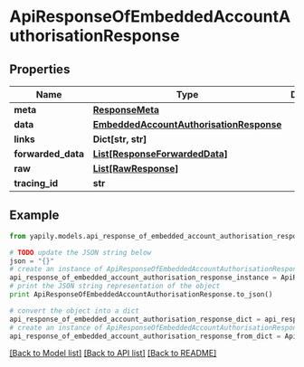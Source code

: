 # ApiResponseOfEmbeddedAccountAuthorisationResponse


## Properties
Name | Type | Description | Notes
------------ | ------------- | ------------- | -------------
**meta** | [**ResponseMeta**](ResponseMeta.md) |  | [optional] 
**data** | [**EmbeddedAccountAuthorisationResponse**](EmbeddedAccountAuthorisationResponse.md) |  | [optional] 
**links** | **Dict[str, str]** |  | [optional] 
**forwarded_data** | [**List[ResponseForwardedData]**](ResponseForwardedData.md) |  | [optional] 
**raw** | [**List[RawResponse]**](RawResponse.md) |  | [optional] 
**tracing_id** | **str** |  | [optional] 

## Example

```python
from yapily.models.api_response_of_embedded_account_authorisation_response import ApiResponseOfEmbeddedAccountAuthorisationResponse

# TODO update the JSON string below
json = "{}"
# create an instance of ApiResponseOfEmbeddedAccountAuthorisationResponse from a JSON string
api_response_of_embedded_account_authorisation_response_instance = ApiResponseOfEmbeddedAccountAuthorisationResponse.from_json(json)
# print the JSON string representation of the object
print ApiResponseOfEmbeddedAccountAuthorisationResponse.to_json()

# convert the object into a dict
api_response_of_embedded_account_authorisation_response_dict = api_response_of_embedded_account_authorisation_response_instance.to_dict()
# create an instance of ApiResponseOfEmbeddedAccountAuthorisationResponse from a dict
api_response_of_embedded_account_authorisation_response_from_dict = ApiResponseOfEmbeddedAccountAuthorisationResponse.from_dict(api_response_of_embedded_account_authorisation_response_dict)
```
[[Back to Model list]](../README.md#documentation-for-models) [[Back to API list]](../README.md#documentation-for-api-endpoints) [[Back to README]](../README.md)


